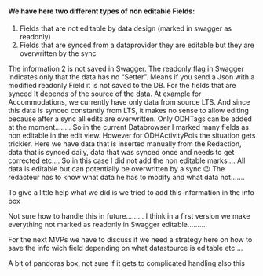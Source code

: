 #### We have here two different types of non editable Fields:

1. Fields that are not editable by data design (marked in swagger as readonly)
2. Fields that are synced from a dataprovider they are editable but they are overwritten by the sync
 
The information 2 is not saved in Swagger.
The readonly flag in Swagger indicates only that the data has no “Setter”. Means if you send a Json with a modified readonly Field it is not saved to the DB.
For the fields that are synced It depends of the source of the data. At example for Accommodations, we currently have only data from source LTS. And since this data is synced constantly from LTS, it makes no sense to allow editing because after a sync all edits are overwritten. Only ODHTags can be added at the moment…….. So in the current Databrowser I marked many fields as non editable in the edit view.
However for ODHActivityPois the situation gets trickier. Here we have data that is inserted manually from the Redaction, data that is synced daily, data that was synced once and needs to get corrected etc…. So in this case I did not add the non editable marks…. All data is editable but can potentially be overwritten by a sync 😉 The redacteur has to know what data he has to modify and what data not…….

 
To give a little help what we did is we tried to add this information in the info box
 

Not sure how to handle this in future……… I think in a first  version we make everything not marked as readonly in Swagger editable……….


For the next MVPs we have to discuss if we need a strategy here on how to save the info wich field depending on what datastource is editable etc….

A bit of pandoras box, not sure if it gets to complicated handling also this
